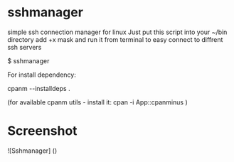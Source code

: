 # sshmanager
simple ssh connection manager for linux
Just put this script into your ~/bin directory
add +x mask and run it from terminal to easy connect to diffrent ssh servers

$ sshmanager

For install dependency: 

cpanm --installdeps .

(for available cpanm utils - install it: cpan -i App::cpanminus )

# Screenshot
![Sshmanager]
()
